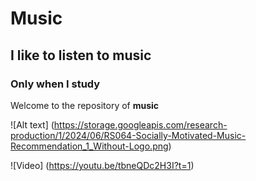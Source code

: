# Music
## I like to listen to music 
### Only when I study
Welcome to the repository of **music**

![Alt text] (https://storage.googleapis.com/research-production/1/2024/06/RS064-Socially-Motivated-Music-Recommendation_1_Without-Logo.png)

![Video] (https://youtu.be/tbneQDc2H3I?t=1)

